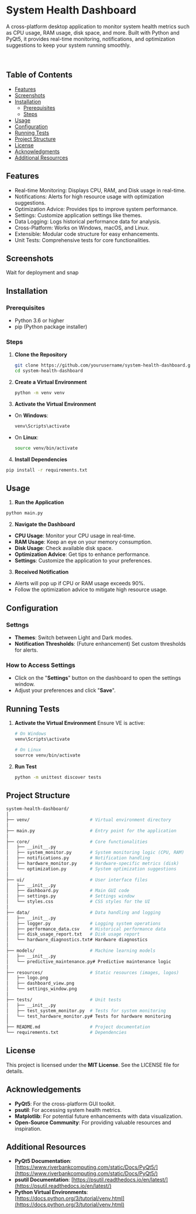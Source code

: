 <h1>System Health Dashboard</h1>    
<p>A cross-platform desktop application to monitor system health metrics such as CPU usage, RAM usage, disk space, and more. Built with Python and PyQt5, it provides real-time monitoring, notifications, and optimization suggestions to keep your system running smoothly.</p><br>

## Table of Contents

- [Features](#features)
- [Screenshots](#screenshots)
- [Installation](#installation)
  - [Prerequisites](#prerequisites)
  - [Steps](#steps)
- [Usage](#usage)
- [Configuration](#configuration)
- [Running Tests](#running-tests)
- [Project Structure](#project-structure)
- [License](#license)
- [Acknowledgments](#acknowledgments)
- [Additional Resourrces](#additionalresources)


## Features
<ul>
  <li>Real-time Monitoring: Displays CPU, RAM, and Disk usage in real-time.</li>
  <li>Notifications: Alerts for high resource usage with optimization suggestions.</li>
  <li>Optimization Advice: Provides tips to improve system performance.</li>
  <li>Settings: Customize application settings like themes.</li>
  <li>Data Logging: Logs historical performance data for analysis.</li>
  <li>Cross-Platform: Works on Windows, macOS, and Linux.</li>
  <li>Extensible: Modular code structure for easy enhancements.</li>
  <li>Unit Tests: Comprehensive tests for core functionalities.</li>
</ul>


## Screenshots
  Wait for deployment and snap


## Installation

### Prerequisites

- Python 3.6 or higher
- pip (Python package installer)

### Steps

1. **Clone the Repository**

   ```bash
   git clone https://github.com/yourusername/system-health-dashboard.git
   cd system-health-dashboard

2. **Create a Virtual Environment**

   ```bash
   python -m venv venv

3. **Activate the Virtual Environment**

- On **Windows**:

   ```bash
   venv\Scripts\activate
   ```
   
- On **Linux**:

  ```bash
  source venv/bin/activate
  ```
  
4. **Install Dependencies**
  ```bash
  pip install -r requirements.txt
  ```
## Usage

1. **Run the Application**
  ```bash
  python main.py
  ```

2. **Navigate the Dashboard**
  - **CPU Usage**: Monitor your CPU usage in real-time.
  - **RAM Usage**: Keep an eye on your memory consumption.
  - **Disk Usage**: Check available disk space.
  - **Optimization Advice**: Get tips to enhance performance.
  - **Settings**: Customize the application to your preferences.

3. **Received Notification**
  - Alerts will pop up if CPU or RAM usage exceeds 90%.
  - Follow the optimization advice to mitigate high resource usage.



## Configuration

### Settngs
  - **Themes**: Switch between Light and Dark modes.
  - **Notification Thresholds**: (Future enhancement) Set custom thresholds for alerts.

### How to Access Settings
  - Click on the "**Settings**" button on the dashboard to open the settings window.
  - Adjust your preferences and click "**Save**".

## Running Tests
1. **Activate the Virtual Environment**
    Ensure VE is active:
   ```bash
   # On Windows
   venv\Scripts\activate

   # On Linux
   sourrce venv/bin/activate
   ```
2. **Run Test**
   ```bash
   python -m unittest discover tests
   ```

## Project Structure

```bash
system-health-dashboard/
│
├── venv/                       # Virtual environment directory
│
├── main.py                     # Entry point for the application
│
├── core/                       # Core functionalities
│   ├── __init__.py
│   ├── system_monitor.py       # System monitoring logic (CPU, RAM)
│   ├── notifications.py        # Notification handling
│   ├── hardware_monitor.py     # Hardware-specific metrics (disk)
│   └── optimization.py         # System optimization suggestions
│
├── ui/                         # User interface files
│   ├── __init__.py
│   ├── dashboard.py            # Main GUI code
│   ├── settings.py             # Settings window
│   └── styles.css              # CSS styles for the UI
│
├── data/                       # Data handling and logging
│   ├── __init__.py
│   ├── logger.py               # Logging system operations
│   ├── performance_data.csv    # Historical performance data
│   ├── disk_usage_report.txt   # Disk usage report
│   └── hardware_diagnostics.txt# Hardware diagnostics
│
├── models/                     # Machine learning models
│   ├── __init__.py
│   └── predictive_maintenance.py# Predictive maintenance logic
│
├── resources/                  # Static resources (images, logos)
│   ├── logo.png
│   ├── dashboard_view.png
│   └── settings_window.png
│
├── tests/                      # Unit tests
│   ├── __init__.py
│   ├── test_system_monitor.py  # Tests for system monitoring
│   └── test_hardware_monitor.py# Tests for hardware monitoring
│
├── README.md                   # Project documentation
└── requirements.txt            # Dependencies
```

## License
This project is licensed under the **MIT License**. See the LICENSE file for details.

## Acknowledgements
- **PyQt5**: For the cross-platform GUI toolkit.
- **psutil**: For accessing system health metrics.
- **Matplotlib**: For potential future enhancements with data visualization.
- **Open-Source Community**: For providing valuable resources and inspiration.

## Additional Resources

- **PyQt5 Documentation**: [https://www.riverbankcomputing.com/static/Docs/PyQt5/](https://www.riverbankcomputing.com/static/Docs/PyQt5/)
- **psutil Documentation**: [https://psutil.readthedocs.io/en/latest/](https://psutil.readthedocs.io/en/latest/)
- **Python Virtual Environments**: [https://docs.python.org/3/tutorial/venv.html](https://docs.python.org/3/tutorial/venv.html)
